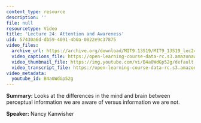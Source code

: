 ```yaml
---
content_type: resource
description: ''
file: null
resourcetype: Video
title: 'Lecture 24: Attention and Awareness'
uid: 57430a6d-db59-4091-4b0a-0822e9c37875
video_files:
  archive_url: https://archive.org/download/MIT9.13S19/MIT9_13S19_lec24_300k.mp4
  video_captions_file: https://open-learning-course-data-rc.s3.amazonaws.com/9-13-the-human-brain-spring-2019/910a42344cf15fb488b2d172a136529b_B4a0WdGp52g.vtt
  video_thumbnail_file: https://img.youtube.com/vi/B4a0WdGp52g/default.jpg
  video_transcript_file: https://open-learning-course-data-rc.s3.amazonaws.com/9-13-the-human-brain-spring-2019/5aad709cacf529f11cb09c7e4706ec70_B4a0WdGp52g.pdf
video_metadata:
  youtube_id: B4a0WdGp52g
---
```


**Summary:** Looks at the differences in the mind and brain between perceptual information we are aware of versus information we are not.

**Speaker:** Nancy Kanwisher